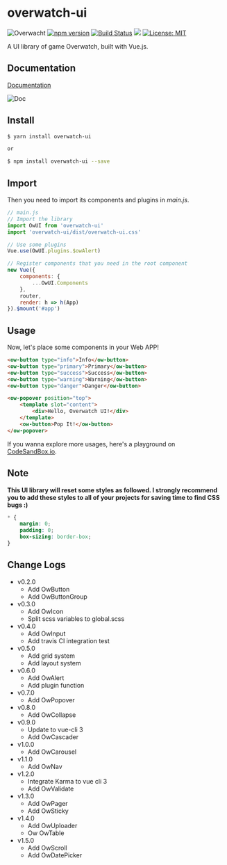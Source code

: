 # overwatch-ui

![Overwacht](https://img.shields.io/badge/ui--lib-overwatch-FFC429.svg)
[![npm version](https://badge.fury.io/js/overwatch-ui.svg)](https://badge.fury.io/js/overwatch-ui)
[![Build Status](https://travis-ci.org/Haixiang6123/overwatch-ui.svg?branch=master)](https://travis-ci.org/Haixiang6123/overwatch-ui)
![](https://img.shields.io/npm/dw/overwatch-ui.svg)
[![License: MIT](https://img.shields.io/badge/License-MIT-yellow.svg)](https://opensource.org/licenses/MIT)

A UI library of game Overwatch, built with Vue.js.

## Documentation

[Documentation](https://haixiang6123.github.io/overwatch-ui-doc/#/)

![Doc](./screenshot/home.png)

## Install
```bash
$ yarn install overwatch-ui

or

$ npm install overwatch-ui --save
```

## Import
Then you need to import its components and plugins in *main.js*.

```javascript
// main.js
// Import the library
import OwUI from 'overwatch-ui'
import 'overwatch-ui/dist/overwatch-ui.css'

// Use some plugins
Vue.use(OwUI.plugins.$owAlert)

// Register components that you need in the root component
new Vue({
    components: {
        ...OwUI.Components
    },
    router,
    render: h => h(App)
}).$mount('#app')
```

## Usage
Now, let's place some components in your Web APP!

```html
<ow-button type="info">Info</ow-button>
<ow-button type="primary">Primary</ow-button>
<ow-button type="success">Success</ow-button>
<ow-button type="warning">Warning</ow-button>
<ow-button type="danger">Danger</ow-button>

<ow-popover position="top">
    <template slot="content">
        <div>Hello, Overwatch UI!</div>
    </template>
    <ow-button>Pop It!</ow-button>
</ow-popover>
```

If you wanna explore more usages, here's a playground on [CodeSandBox.io](https://codesandbox.io/s/r093528ny4).

## Note

**This UI library will reset some styles as followed. 
I strongly recommend you to add these styles to all of your projects for saving time to find CSS bugs :)**

```css
* {
    margin: 0;
    padding: 0;
    box-sizing: border-box;
}
```

## Change Logs

* v0.2.0
    * Add OwButton
    * Add OwButtonGroup
* v0.3.0
    * Add OwIcon
    * Split scss variables to global.scss
* v0.4.0
    * Add OwInput
    * Add travis CI integration test
* v0.5.0
    * Add grid system
    * Add layout system
* v0.6.0
    * Add OwAlert
    * Add plugin function
* v0.7.0
    * Add OwPopover
* v0.8.0
    * Add OwCollapse
* v0.9.0
    * Update to vue-cli 3
    * Add OwCascader
* v1.0.0
    * Add OwCarousel
* v1.1.0
    * Add OwNav
* v1.2.0
    * Integrate Karma to vue cli 3
    * Add OwValidate
* v1.3.0
    * Add OwPager
    * Add OwSticky
* v1.4.0
    * Add OwUploader
    * Ow OwTable
* v1.5.0
    * Add OwScroll
    * Add OwDatePicker